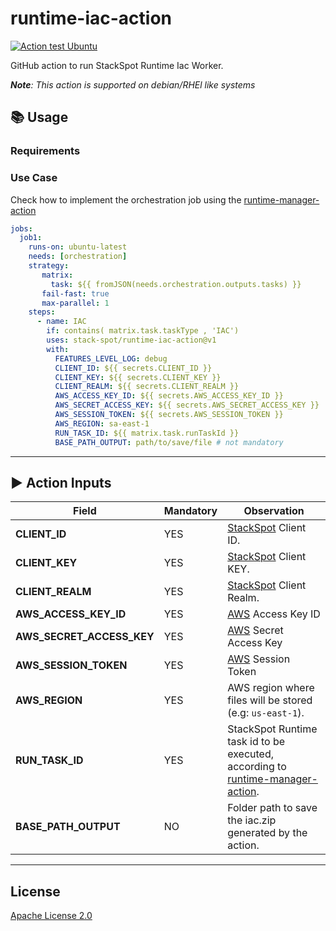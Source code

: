 # runtime-iac-action

[![Action test Ubuntu](https://github.com/stack-spot/runtime-github-action-ping/actions/workflows/action-test-ubuntu.yaml/badge.svg)](https://github.com/stack-spot/runtime-github-action-ping/actions/workflows/action-test-ubuntu.yaml)

GitHub action to run StackSpot Runtime Iac Worker.

_**Note**: This action is supported on debian/RHEl like systems_

## 📚 Usage

### Requirements

### Use Case

Check how to implement the orchestration job using the [runtime-manager-action](https://github.com/stack-spot/runtime-manager-action)

```yaml
jobs:
  job1:
    runs-on: ubuntu-latest
    needs: [orchestration]
    strategy:
       matrix:
         task: ${{ fromJSON(needs.orchestration.outputs.tasks) }}
       fail-fast: true
       max-parallel: 1
    steps:
      - name: IAC
        if: contains( matrix.task.taskType , 'IAC')
        uses: stack-spot/runtime-iac-action@v1
        with:
          FEATURES_LEVEL_LOG: debug
          CLIENT_ID: ${{ secrets.CLIENT_ID }}
          CLIENT_KEY: ${{ secrets.CLIENT_KEY }}
          CLIENT_REALM: ${{ secrets.CLIENT_REALM }}
          AWS_ACCESS_KEY_ID: ${{ secrets.AWS_ACCESS_KEY_ID }}
          AWS_SECRET_ACCESS_KEY: ${{ secrets.AWS_SECRET_ACCESS_KEY }}
          AWS_SESSION_TOKEN: ${{ secrets.AWS_SESSION_TOKEN }}
          AWS_REGION: sa-east-1
          RUN_TASK_ID: ${{ matrix.task.runTaskId }}
          BASE_PATH_OUTPUT: path/to/save/file # not mandatory
```

* * *

## ▶️ Action Inputs

Field | Mandatory | Observation
------------ | ------------  | ------------- 
**CLIENT_ID** | YES | [StackSpot](https://stackspot.com/en/settings/access-token) Client ID.
**CLIENT_KEY** | YES | [StackSpot](https://stackspot.com/en/settings/access-token) Client KEY.
**CLIENT_REALM** | YES | [StackSpot](https://stackspot.com/en/settings/access-token) Client Realm.
**AWS_ACCESS_KEY_ID** | YES | [AWS](https://docs.aws.amazon.com/cli/latest/userguide/cli-configure-envvars.html) Access Key ID
**AWS_SECRET_ACCESS_KEY** | YES | [AWS](https://docs.aws.amazon.com/cli/latest/userguide/cli-configure-envvars.html) Secret Access Key
**AWS_SESSION_TOKEN** | YES | [AWS](https://docs.aws.amazon.com/cli/latest/userguide/cli-configure-envvars.html) Session Token
**AWS_REGION** | YES | AWS region where files will be stored (e.g: `us-east-1`).
**RUN_TASK_ID** | YES | StackSpot Runtime task id to be executed, according to [runtime-manager-action](https://github.com/stack-spot/runtime-manager-action).
**BASE_PATH_OUTPUT** | NO | Folder path to save the iac.zip generated by the action.

* * *

## License

[Apache License 2.0](https://github.com/stack-spot/runtime-github-action-iac/blob/main/LICENSE)
